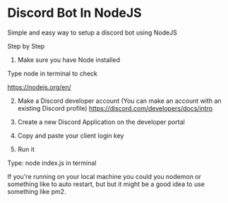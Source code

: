 # Discord Bot In NodeJS

Simple and easy way to setup a discord bot using NodeJS


Step by Step

1) Make sure you have Node installed
  
  
  Type node in terminal to check 

https://nodejs.org/en/

2) Make a Discord developer account (You can make an account with an existing Discord profile)
https://discord.com/developers/docs/intro

3) Create a new Discord Application on the developer portal

4) Copy and paste your client login key

5) Run it
  
  
  Type: node index.js
  in terminal
  
  If you're running on your local machine you could you nodemon or something like to auto restart,
  but but it might be a good idea to use something like pm2.
